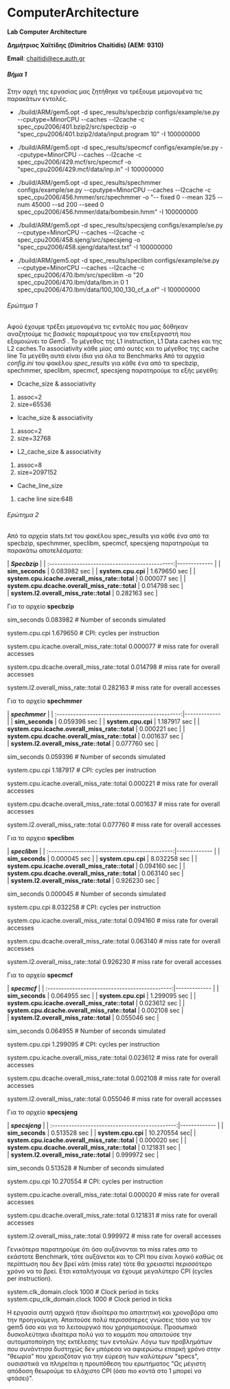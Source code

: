 # ComputerArchitecture
__Lab Computer Architecture__

__Δημήτριος Χαϊτίδης (Dimitrios Chaitidis) (ΑΕΜ: 9310)__

__Email__: chaitidi@ece.auth.gr



##### Βήμα 1


Στην αρχή της εργασίας μας ζητήθηκε να τρέξουμε μεμονομένα τις παρακάτων εντολές.

- ./build/ARM/gem5.opt -d spec_results/specbzip configs/example/se.py --cputype=MinorCPU --caches --l2cache -c spec_cpu2006/401.bzip2/src/specbzip -o "spec_cpu2006/401.bzip2/data/input.program 10" -I 100000000

- ./build/ARM/gem5.opt -d spec_results/specmcf configs/example/se.py --cputype=MinorCPU --caches --l2cache -c spec_cpu2006/429.mcf/src/specmcf -o "spec_cpu2006/429.mcf/data/inp.in" -I 100000000

- ./build/ARM/gem5.opt -d spec_results/spechmmer configs/example/se.py --cputype=MinorCPU --caches --l2cache -c spec_cpu2006/456.hmmer/src/spechmmer -o "-- fixed 0 --mean 325 --num 45000 --sd 200 --seed 0 spec_cpu2006/456.hmmer/data/bombesin.hmm" -I 100000000

 - ./build/ARM/gem5.opt -d spec_results/specsjeng configs/example/se.py --cputype=MinorCPU --caches --l2cache -c spec_cpu2006/458.sjeng/src/specsjeng -o
"spec_cpu2006/458.sjeng/data/test.txt" -I 100000000

 - ./build/ARM/gem5.opt -d spec_results/speclibm configs/example/se.py --cputype=MinorCPU --caches --l2cache -c spec_cpu2006/470.lbm/src/speclibm -o "20
spec_cpu2006/470.lbm/data/lbm.in 0 1 spec_cpu2006/470.lbm/data/100_100_130_cf_a.of" -I 100000000


###### Ερώτημα 1


Αφού έχουμε τρέξει μεμονομένα τις εντολές που μας δόθηκαν αναζητούμε τις βασικές παραμέτρους για τον επεξεργαστή που εξομοιώνει το *Gem5* .
Το μέγεθος της L1 instruction, L1 Data caches και της L2 caches.Το associativity κάθε μίας από αυτές και το μέγεθος της cache line
Τα μεγέθη αυτά είναι ίδια για όλα τα Benchmarks
Από τα αρχεία *config.ini* του φακέλου *spec_results* για κάθε ένα από τα specbzip, spechmmer, speclibm, specmcf, specsjeng παρατηρούμε τα εξής μεγέθη:


- Dcache_size & associativity

1. assoc=2
2. size=65536

- Icache_size & associativity

1. assoc=2
2. size=32768



- L2_cache_size & associativity

1. assoc=8
2. size=2097152

- Cache_line_size 

1. cache line size:64B


###### Ερώτημα 2


Από τα αρχεία stats.txt του φακέλου spec_results για κάθε ένα από τα specbzip, spechmmer, speclibm, specmcf, specsjeng παρατηρούμε τα παρακάτω αποτελέσματα:



|                          ***Specbzip***                       | 
| :---------------------------------------------:|------------- | 
|    **sim_seconds**                             | 0.083982 sec | 
|              **system.cpu.cpi**                | 1.679650 sec | 
| **system.cpu.icache.overall_miss_rate::total** | 0.000077 sec | 
| **system.cpu.dcache.overall_miss_rate::total** | 0.014798 sec |  
|     **system.l2.overall_miss_rate::total**     | 0.282163 sec | 

Για το αρχείο **specbzip**

sim_seconds                                  0.083982                       # Number of seconds simulated

system.cpu.cpi                               1.679650                       # CPI: cycles per instruction

system.cpu.icache.overall_miss_rate::total   0.000077                       # miss rate for overall accesses

system.cpu.dcache.overall_miss_rate::total   0.014798                       # miss rate for overall accesses

system.l2.overall_miss_rate::total           0.282163                       # miss rate for overall accesses





Για το αρχείο **spechmmer**



|                          ***spechmmer***                      | 
| :---------------------------------------------:|------------- | 
|    **sim_seconds**                             | 0.059396 sec | 
|              **system.cpu.cpi**                | 1.187917 sec | 
| **system.cpu.icache.overall_miss_rate::total** | 0.000221 sec | 
| **system.cpu.dcache.overall_miss_rate::total** | 0.001637 sec |  
|     **system.l2.overall_miss_rate::total**     | 0.077760 sec | 

sim_seconds                                  0.059396                       # Number of seconds simulated

system.cpu.cpi                               1.187917                       # CPI: cycles per instruction

system.cpu.icache.overall_miss_rate::total   0.000221                       # miss rate for overall accesses

system.cpu.dcache.overall_miss_rate::total   0.001637                       # miss rate for overall accesses

system.l2.overall_miss_rate::total           0.077760                       # miss rate for overall accesses





Για το αρχειο **speclibm**


|                          ***speclibm***                       | 
| :---------------------------------------------:|------------- | 
|    **sim_seconds**                             | 0.000045 sec | 
|              **system.cpu.cpi**                | 8.032258 sec | 
| **system.cpu.icache.overall_miss_rate::total** | 0.094160 sec | 
| **system.cpu.dcache.overall_miss_rate::total** | 0.063140 sec |  
|     **system.l2.overall_miss_rate::total**     | 0.926230 sec | 


sim_seconds                                  0.000045                       # Number of seconds simulated

system.cpu.cpi                               8.032258                       # CPI: cycles per instruction

system.cpu.icache.overall_miss_rate::total   0.094160                       # miss rate for overall accesses

system.cpu.dcache.overall_miss_rate::total   0.063140                       # miss rate for overall accesses

system.l2.overall_miss_rate::total           0.926230                       # miss rate for overall accesses




Για το αρχείο **specmcf**

|                          ***specmcf***                        | 
| :---------------------------------------------:|------------- | 
|    **sim_seconds**                             | 0.064955 sec | 
|              **system.cpu.cpi**                | 1.299095 sec | 
| **system.cpu.icache.overall_miss_rate::total** | 0.023612 sec | 
| **system.cpu.dcache.overall_miss_rate::total** | 0.002108 sec |  
|     **system.l2.overall_miss_rate::total**     | 0.055046 sec | 


sim_seconds                                  0.064955                       # Number of seconds simulated

system.cpu.cpi                               1.299095                       # CPI: cycles per instruction

system.cpu.icache.overall_miss_rate::total   0.023612                       # miss rate for overall accesses

system.cpu.dcache.overall_miss_rate::total   0.002108                       # miss rate for overall accesses

system.l2.overall_miss_rate::total           0.055046                       # miss rate for overall accesses



Για το αρχείο **specsjeng**

|                          ***specsjeng***                      | 
| :---------------------------------------------:|------------- | 
|    **sim_seconds**                             | 0.513528 sec | 
|              **system.cpu.cpi**                | 10.270554 sec| 
| **system.cpu.icache.overall_miss_rate::total** | 0.000020 sec | 
| **system.cpu.dcache.overall_miss_rate::total** | 0.121831 sec |  
|     **system.l2.overall_miss_rate::total**     | 0.999972 sec | 


sim_seconds                                 0.513528                       # Number of seconds simulated

system.cpu.cpi                              10.270554                      # CPI: cycles per instruction

system.cpu.icache.overall_miss_rate::total  0.000020                       # miss rate for overall accesses

system.cpu.dcache.overall_miss_rate::total  0.121831                       # miss rate for overall accesses

system.l2.overall_miss_rate::total          0.999972                       # miss rate for overall accesses



Γενικότερα παρατηρούμε ότι όσο αυξάνονται τα miss rates απο το εκάστοτε Benchmark, τότε αυξάνεται και το CPI που είναι λογικό καθώς σε περίπτωση 
που δεν βρεί κάτι (miss rate) τότε θα χρειαστεί περισσότερο χρόνο να το βρεί. Ετσι καταλήγουμε να έχουμε μεγαλύτερο CPI (cycles per instruction).

 system.clk_domain.clock                          1000                       # Clock period in ticks
 system.cpu_clk_domain.clock                      1000                       # Clock period in ticks



Η εργασία αυτή αρχικά ήταν ιδιαίτερα πιο απαιτητική και χρονοβόρα απο την προηγούμενη. Απαιτούσε πολύ περισσότερες γνώσεις τόσο για τον gem5 όσο και για το λειτουργικό που χρησιμοποιούμε.
Προσωπικά δυσκολεύτηκα ιδιαίτερα πολύ για το κομμάτι που απαιτούσε την αυτοματοποίηση της εκτέλεσης των εντολών. Λόγω των προβλημάτων που συνάντησα δυστηχώς δεν μπόρεσα 
να αφιερώσω επαρκή χρόνο στην "θεωρία" που χρειαζόταν για την εύρεση των καλύτερων "specs", ουσιαστικά να πληρείται η προυπόθεση του ερωτήματος "Ως μέγιστη απόδοση θεωρούμε το ελάχιστο CPI (όσο πιο κοντά στο 1 μπορεί να φτάσει)". 
